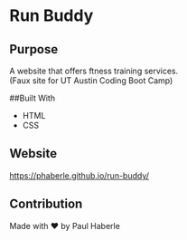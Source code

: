 # Run Buddy

## Purpose
A website that offers ftness training services.<br>
(Faux site for UT Austin Coding Boot Camp)

##Built With
* HTML
* CSS

## Website
https://phaberle.github.io/run-buddy/

## Contribution 
Made with ❤️ by Paul Haberle
